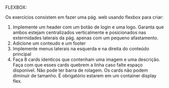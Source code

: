 FLEXBOX:

Os exercícios consistem em fazer uma pág. web usando flexbox para criar:
1) Implemente um header com um botão de login e uma logo. Garanta que ambos estejam centralizados verticalmente e posicionados nas extermidades laterais da pág. apenas com um pequeno afastamento.
2) Adicione um conteudo e um footer
3) Implemente menus laterais na esquerda e na direita do conteúdo principal
4) Faça 8 cards identicos que contenham uma imagem e uma descrição. Faça com que esses cards quebrem a linha caso falte espaço disponível. Não pode ter barra de rolagem. Os cards não podem diminuir de tamanho. É obrigatório estarem em um container display flex.